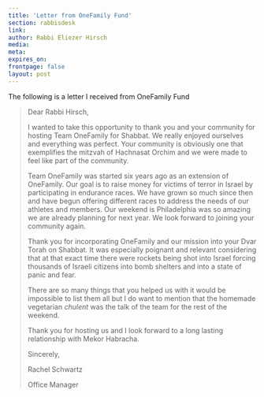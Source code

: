 ```yaml
---
title: 'Letter from OneFamily Fund'
section: rabbisdesk
link:
author: Rabbi Eliezer Hirsch
media:
meta:
expires_on:
frontpage: false
layout: post
---
```


The following is a letter I received from OneFamily Fund

>Dear Rabbi Hirsch,
>
>I wanted to take this opportunity to thank you and your community for hosting Team OneFamily for Shabbat. We really enjoyed ourselves and everything was perfect. Your community is obviously one that exemplifies the mitzvah of Hachnasat Orchim and we were made to feel like part of the community.
>
>Team OneFamily was started six years ago as an extension of OneFamily. Our goal is to raise money for victims of terror in Israel by participating in endurance races. We have grown so much since then and have begun offering different races to address the needs of our athletes and members. Our weekend is Philadelphia was so amazing we are already planning for next year. We look forward to joining your community again.
>
>Thank you for incorporating OneFamily and our mission into your Dvar Torah on Shabbat. It was especially poignant and relevant considering that at that exact time there were rockets being shot into Israel forcing thousands of Israeli citizens into bomb shelters and into a state of panic and fear.
>
>There are so many things that you helped us with it would be impossible to list them all but I do want to mention that the homemade vegetarian *chulent* was the talk of the team for the rest of the weekend.
>
>Thank you for hosting us and I look forward to a long lasting relationship with Mekor Habracha.
>
>Sincerely,
>
>Rachel Schwartz
>
>Office Manager